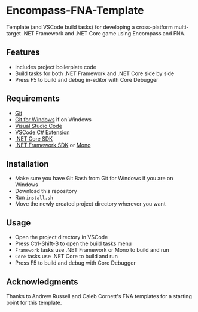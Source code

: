 # Encompass-FNA-Template

Template (and VSCode build tasks) for developing a cross-platform multi-target .NET Framework and .NET Core game using Encompass and FNA.

## Features

- Includes project boilerplate code
- Build tasks for both .NET Framework and .NET Core side by side
- Press F5 to build and debug in-editor with Core Debugger

## Requirements

- [Git](https://git-scm.com/)
- [Git for Windows](https://gitforwindows.org/) if on Windows
- [Visual Studio Code](https://code.visualstudio.com/)
- [VSCode C# Extension](https://marketplace.visualstudio.com/items?itemName=ms-vscode.csharp)
- [.NET Core SDK](https://dotnet.microsoft.com/download/dotnet-core)
- [.NET Framework SDK](https://dotnet.microsoft.com/download/visual-studio-sdks) or [Mono](https://www.mono-project.com/)


## Installation

- Make sure you have Git Bash from Git for Windows if you are on Windows
- Download this repository
- Run `install.sh`
- Move the newly created project directory wherever you want

## Usage

- Open the project directory in VSCode
- Press Ctrl-Shift-B to open the build tasks menu
- `Framework` tasks use .NET Framework or Mono to build and run
- `Core` tasks use .NET Core to build and run
- Press F5 to build and debug with Core Debugger

## Acknowledgments

Thanks to Andrew Russell and Caleb Cornett's FNA templates for a starting point for this template.
